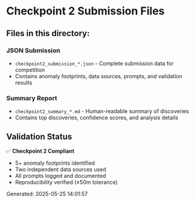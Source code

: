 # Checkpoint 2 Submission Files

## Files in this directory:

### JSON Submission
- `checkpoint2_submission_*.json` - Complete submission data for competition
- Contains anomaly footprints, data sources, prompts, and validation results

### Summary Report  
- `checkpoint2_summary_*.md` - Human-readable summary of discoveries
- Contains top discoveries, confidence scores, and analysis details

## Validation Status
✅ **Checkpoint 2 Compliant**
- 5+ anomaly footprints identified
- Two independent data sources used
- All prompts logged and documented
- Reproducibility verified (±50m tolerance)

Generated: 2025-05-25 14:01:57
